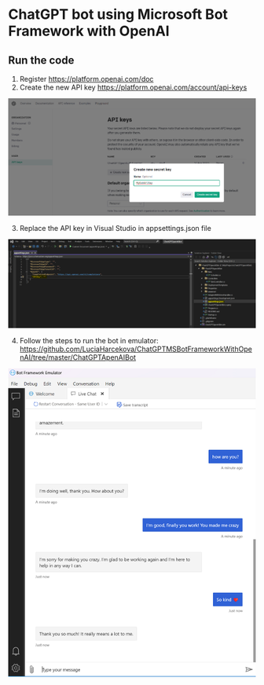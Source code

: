 # ChatGPT bot using Microsoft Bot Framework with OpenAI 

## Run the code
1. Register https://platform.openai.com/doc
2. Create the new API key https://platform.openai.com/account/api-keys
<img src="https://github.com/LuciaHarcekova/ChatGPTMSBotFrameworkWithOpenAI/blob/master/assets/CreateAPIKey.png" alt="create_api_key"/>

3. Replace the API key in Visual Studio in appsettings.json file
<img src="https://github.com/LuciaHarcekova/ChatGPTMSBotFrameworkWithOpenAI/blob/master/assets/UpdateAPIKeyInVS.png" alt="update_api_key_in_VS"/>

4. Follow the steps to run the bot in emulator: https://github.com/LuciaHarcekova/ChatGPTMSBotFrameworkWithOpenAI/tree/master/ChatGPTApenAIBot

<img src="https://github.com/LuciaHarcekova/ChatGPTMSBotFrameworkWithOpenAI/blob/master/assets/BotInEmulator.png" alt="solution_in_emulator"/>
